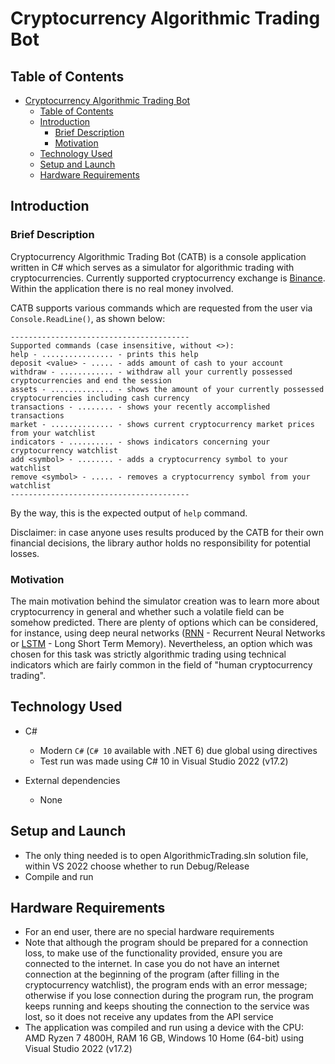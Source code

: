 # Cryptocurrency Algorithmic Trading Bot

## Table of Contents
- [Cryptocurrency Algorithmic Trading Bot](#cryptocurrency-algorithmic-trading-bot)
  - [Table of Contents](#table-of-contents)
  - [Introduction](#introduction)
    - [Brief Description](#brief-description)
    - [Motivation](#motivation)
  - [Technology Used](#technology-used)
  - [Setup and Launch](#setup-and-launch)
  - [Hardware Requirements](#hardware-requirements)

## Introduction
### Brief Description

Cryptocurrency Algorithmic Trading Bot (CATB) is a console application written in C# which serves as a simulator for algorithmic trading with cryptocurrencies.
Currently supported cryptocurrency exchange is [Binance](https://www.binance.com/). Within the application there is no real money involved.

CATB supports various commands which are requested from the user via ```Console.ReadLine()```, as shown below:
```
----------------------------------------
Supported commands (case insensitive, without <>):
help - ................ - prints this help
deposit <value> - ..... - adds amount of cash to your account
withdraw - ............ - withdraw all your currently possessed cryptocurrencies and end the session
assets - .............. - shows the amount of your currently possessed cryptocurrencies including cash currency
transactions - ........ - shows your recently accomplished transactions
market - .............. - shows current cryptocurrency market prices from your watchlist
indicators - .......... - shows indicators concerning your cryptocurrency watchlist
add <symbol> - ........ - adds a cryptocurrency symbol to your watchlist
remove <symbol> - ..... - removes a cryptocurrency symbol from your watchlist
----------------------------------------
```
By the way, this is the expected output of ```help``` command.

Disclaimer: in case anyone uses results produced by the CATB for their own financial decisions, the library author holds no responsibility for potential losses.

### Motivation
The main motivation behind the simulator creation was to learn more about cryptocurrency in general
and whether such a volatile field can be somehow predicted. There are plenty of options which can
be considered, for instance, using deep neural networks ([RNN](https://stanford.edu/~shervine/teaching/cs-230/cheatsheet-recurrent-neural-networks) - Recurrent Neural Networks or [LSTM](https://stanford.edu/~shervine/teaching/cs-230/cheatsheet-recurrent-neural-networks#architecture) - Long Short Term Memory).
Nevertheless, an option which was chosen for this task was strictly algorithmic trading using technical indicators which
are fairly common in the field of "human cryptocurrency trading".

## Technology Used
- C#
    - Modern ```C#``` (```C# 10``` available with .NET 6) due global using directives
    - Test run was made using C# 10 in Visual Studio 2022 (v17.2)

- External dependencies
    - None

## Setup and Launch
- The only thing needed is to open AlgorithmicTrading.sln solution file, within VS 2022 choose whether to run Debug/Release
- Compile and run

## Hardware Requirements
- For an end user, there are no special hardware requirements
- Note that although the program should be prepared for a connection loss, 
to make use of the functionality provided, ensure you are connected to the internet. 
In case you do not have an internet connection at the beginning of the program (after filling in the cryptocurrency watchlist), 
the program ends with an error message; otherwise if you lose connection during the program run, 
the program keeps running and keeps shouting the connection to the service was lost, 
so it does not receive any updates from the API service
- The application was compiled and run using a device with the CPU: AMD Ryzen 7 4800H, RAM 16 GB,
Windows 10 Home (64-bit) using Visual Studio 2022 (v17.2)